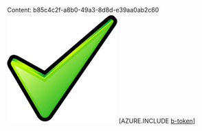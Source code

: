 Content: b85c4c2f-a8b0-49a3-8d8d-e39aa0ab2c60![image](fe6c70c6-82cd-44b3-a12f-131ea1543677.png)
[AZURE.INCLUDE [b-token](fcc01cc4-3281-49e8-b924-702506ce0d5e.md)]
